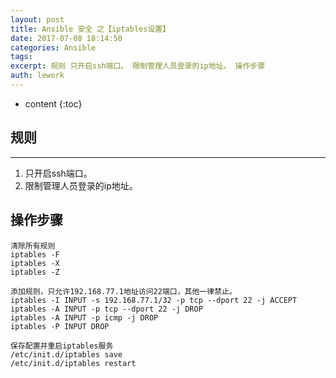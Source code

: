 ```yaml
---
layout: post
title: Ansible 安全 之【iptables设置】
date: 2017-07-08 18:14:50
categories: Ansible
tags:
excerpt: 规则 只开启ssh端口。 限制管理人员登录的ip地址。 操作步骤
auth: lework
---
```

* content
{:toc}

## 规则
---

1. 只开启ssh端口。
2. 限制管理人员登录的ip地址。

## 操作步骤
```
清除所有规则
iptables -F
iptables -X
iptables -Z

添加规则，只允许192.168.77.1地址访问22端口，其他一律禁止。
iptables -I INPUT -s 192.168.77.1/32 -p tcp --dport 22 -j ACCEPT  
iptables -A INPUT -p tcp --dport 22 -j DROP
iptables -A INPUT -p icmp -j DROP
iptables -P INPUT DROP

保存配置并重启iptables服务
/etc/init.d/iptables save
/etc/init.d/iptables restart
```
